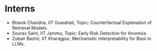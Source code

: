 
Interns
=============
* Bhavik Chandna, IIT Guwahati, Topic: Counterfactual Explanation of Retrieval Models.
* Sourav Saini, IIT Jammu, Topic: Early Risk Detection for Anorexia.
* Zubair Bashir, IIT Kharagpur, Mechanistic Interpretability for Biasl in LLMs.

